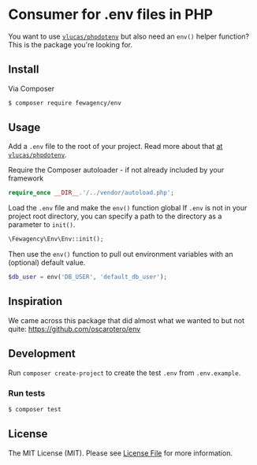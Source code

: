 # Consumer for .env files in PHP
You want to use [`vlucas/phpdotenv`](https://github.com/vlucas/phpdotenv) but also need an `env()` helper function?
This is the package you're looking for.

## Install
Via Composer

``` bash
$ composer require fewagency/env
```

## Usage
Add a `.env` file to the root of your project.
Read more about that [at `vlucas/phpdotenv`](https://github.com/vlucas/phpdotenv).

Require the Composer autoloader - if not already included by your framework

``` php
require_once __DIR__.'/../vendor/autoload.php';
```

Load the `.env` file and make the `env()` function global
If `.env` is not in your project root directory, you can specify a path to the directory as a parameter to `init()`.

``` php
\Fewagency\Env\Env::init();
```

Then use the `env()` function to pull out environment variables with an (optional) default value.

``` php
$db_user = env('DB_USER', 'default_db_user');
```

## Inspiration
We came across this package that did almost what we wanted to but not quite:
https://github.com/oscarotero/env

## Development
Run `composer create-project` to create the test `.env` from `.env.example`.

### Run tests
``` bash
$ composer test
```

## License
The MIT License (MIT). Please see [License File](LICENSE.md) for more information.
